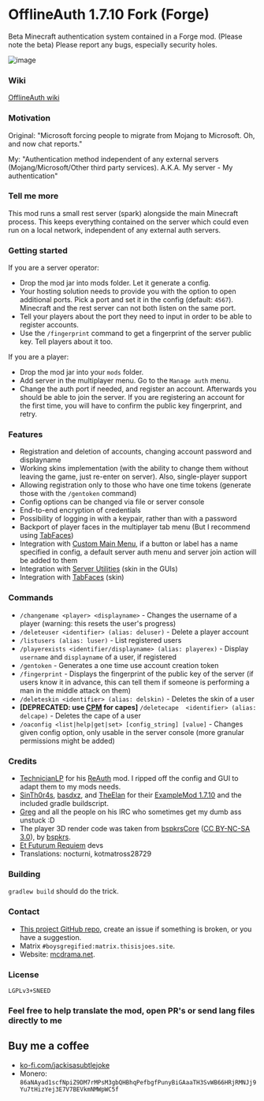 # OfflineAuth 1.7.10 Fork (Forge)
Beta Minecraft authentication system contained in a Forge mod. (Please note the beta) Please report any bugs, especially security holes.

![image](https://user-images.githubusercontent.com/19153947/178967503-51b17062-e549-4869-82c9-3e0615dc759f.png)

### Wiki
[OfflineAuth wiki](https://github.com/kotmatross28729/OfflineAuth/wiki)


### Motivation
Original: "Microsoft forcing people to migrate from Mojang to Microsoft. Oh, and now chat reports."

My: "Authentication method independent of any external servers (Mojang/Microsoft/Other third party services). A.K.A. My server - My authentication"

### Tell me more
This mod runs a small rest server (spark) alongside the main Minecraft process. This keeps everything contained on the server which could even run on a local network, independent of any external auth servers.

### Getting started
If you are a server operator:
* Drop the mod jar into mods folder. Let it generate a config.
* Your hosting solution needs to provide you with the option to open additional ports. Pick a port and set it in the config (default: `4567`). Minecraft and the rest server can not both listen on the same port.
* Tell your players about the port they need to input in order to be able to register accounts.
* Use the `/fingerprint` command to get a fingerprint of the server public key. Tell players about it too.

If you are a player:
* Drop the mod jar into your `mods` folder.
* Add server in the multiplayer menu. Go to the `Manage auth` menu.
* Change the auth port if needed, and register an account. Afterwards you should be able to join the server. If you are registering an account for the first time, you will have to confirm the public key fingerprint, and retry.

### Features
* Registration and deletion of accounts, changing account password and displayname
* Working skins implementation (with the ability to change them without leaving the game, just re-enter on server). Also, single-player support
* Allowing registration only to those who have one time tokens (generate those with the `/gentoken` command)
* Config options can be changed via file or server console
* End-to-end encryption of credentials
* Possibility of logging in with a keypair, rather than with a password
* Backport of player faces in the multiplayer tab menu (But I recommend using [TabFaces](https://github.com/JackOfNoneTrades/TabFaces))
* Integration with [Custom Main Menu](https://www.curseforge.com/minecraft/mc-mods/custom-main-menu), if a button or label has a name specified in config, a default server auth menu and server join action will be added to them
* Integration with [Server Utilities](https://github.com/GTNewHorizons/ServerUtilities) (skin in the GUIs)
* Integration with [TabFaces](https://github.com/JackOfNoneTrades/TabFaces) (skin)

### Commands
* `/changename <player> <displayname>` - Changes the username of a player (warning: this resets the user's progress)
* `/deleteuser <identifier> (alias: deluser)` - Delete a player account
* `/listusers (alias: luser)` - List registered users
* `/playerexists <identifier/displayname> (alias: playerex)` - Display `username` and `displayname` of a user, if registered
* `/gentoken` - Generates a one time use account creation token
* `/fingerprint` - Displays the fingerprint of the public key of the server (if users know it in advance, this can tell them if someone is performing a man in the middle attack on them)
* `/deleteskin <identifier> (alias: delskin)` - Deletes the skin of a user
* **[DEPRECATED: use [CPM](https://modrinth.com/plugin/custom-player-models) for capes]** `/deletecape  <identifier> (alias: delcape)` - Deletes the cape of a user 
* `/oaconfig <list|help|get|set> [config_string] [value]` - Changes given config option, only usable in the server console (more granular permissions might be added)

### Credits
* [TechnicianLP](https://github.com/TechnicianLP) for his [ReAuth](https://github.com/TechnicianLP/ReAuth) mod. I ripped off the config and GUI to adapt them to my mods needs.
* [SinTh0r4s](https://github.com/SinTh0r4s), [basdxz](https://github.com/basdxz), and [TheElan](https://github.com/TheElan) for their [ExampleMod 1.7.10](https://github.com/SinTh0r4s/ExampleMod1.7.10) and the included gradle buildscript.
* [Greg](https://github.com/GregoriusT) and all the people on his IRC who sometimes get my dumb ass unstuck :D
* The player 3D render code was taken from [bspkrsCore](https://github.com/bspkrs-mods/bspkrsCore) ([CC BY-NC-SA 3.0](https://creativecommons.org/licenses/by-nc-sa/3.0/)), by [bspkrs](https://github.com/bspkrs-mods).
* [Et Futurum Requiem](https://github.com/Roadhog360/Et-Futurum-Requiem) devs
* Translations: nocturni, kotmatross28729

### Building
`gradlew build` should do the trick.

### Contact
* [This project GitHub repo](https://github.com/trollogyadherent/OfflineAuth), create an issue if something is broken, or you have a suggestion.
* Matrix `#boysgregified:matrix.thisisjoes.site`.
* Website: [mcdrama.net](https://www.mcdrama.net/articles/mods.html).

### License
`LGPLv3+SNEED`

### Feel free to help translate the mod, open PR's or send lang files directly to me

[//]: # (### Coming soon &#40;with Et Futurum update&#41;:)

[//]: # (![elytra_capes]&#40;https://user-images.githubusercontent.com/19153947/181366604-53025903-521f-498c-a2ee-f61b596e15f4.gif&#41;)


## Buy me a coffee
* [ko-fi.com/jackisasubtlejoke](https://ko-fi.com/jackisasubtlejoke)
* Monero: `86aNAyad1scfNpiZ9DM7rMPsM3gbQHBhqPefbgfPunyBiGAaaTH3SvWB66HRjRMNJj9Yu7tHizYej3E7V7BEVkmNMWpWC5f`
